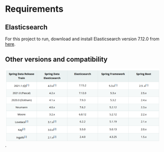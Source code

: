 # Requirements

## Elasticsearch

For this project to run, download and install Elasticsearch version 7.12.0 from [here](https://www.elastic.co/downloads/past-releases/elasticsearch-7-12-0).


## Other versions and compatibility

<a href="https://docs.spring.io/spring-data/elasticsearch/docs/current/reference/html/#preface.requirements"><img src="https://raw.githubusercontent.com/vipul-kumar-singh/SpringDataElasticsearch/master/src/main/resources/refs/version-support.png" title="Spring Data Elasticsearch documentation"></a>.
